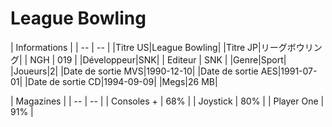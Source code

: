 # League Bowling

| Informations |
| -- | -- |
|Titre US|League Bowling|
|Titre JP|リーグボウリング|
| NGH | 019 |
|Développeur|SNK|
| Editeur | SNK |
|Genre|Sport|
|Joueurs|2|
|Date de sortie MVS|1990-12-10|
|Date de sortie AES|1991-07-01|
|Date de sortie CD|1994-09-09|
|Megs|26 MB|


| Magazines |
| -- | -- |
| Consoles + | 68% |
| Joystick | 80% |
| Player One | 91% |